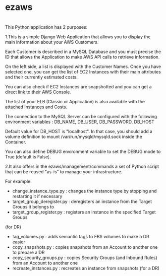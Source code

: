 # ezaws 
# 

This Python application has 2 purposes:

1.This is a simple Django Web Application that allows you to display
the main information about your AWS Customers.

Each Customer is described in a MySQL Database and you must precise
the ID that allows the Application to make AWS API calls to retrieve information.

On the left side, a list is displayed with the Customer Names. Once you have
selected one, you can get the list of EC2 Instances with their main attributes
and their currently estimated costs.

You can also check if EC2 Instances are snapshotted and you can get a direct link
to their AWS Console.

The list of your ELB (Classic or Application) is also available with the attached Instances and Costs.

The connection to the MySQL Server can be configured with the following environment variables :
    DB_NAME, DB_USER, DB_PASSWORD, DB_HOST

Default value for DB_HOST is "localhost". In that case, you should add a volume definition to mount /var/run/mysqld/mysqld.sock inside the Container.

You can also define DEBUG environment variable to set the DEBUG mode to True (default is False).

2.It also offers in the ezaws/management/commands a set of Python script that can be reused "as-is" to manage your infrastructure.

For example:

- change_instance_type.py : changes the instance type by stopping and restarting it if necessary
- target_group_deregister.py : deregisters an instance from the Target Groups it belongs to
- target_group_register.py : registers an instance in the specified Target Groups

(for DR)
- tag_volumes.py : adds semantic tags to EBS volumes to make a DR easier
- copy_snapshots.py : copies snapshots from an Account to another one to prepare a DR
- copy_security_groups.py : copies Security Groups (and Inbound Rules) from an Account to another one
- recreate_instances.py : recreates an instance from snapshots (for a DR)


